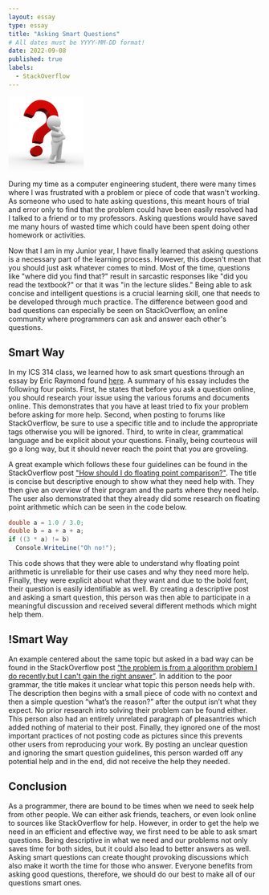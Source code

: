 ```yaml
---
layout: essay
type: essay
title: "Asking Smart Questions"
# All dates must be YYYY-MM-DD format!
date: 2022-09-08
published: true
labels:
  - StackOverflow
---
```


<img width="150px" class="rounded float-start pe-4" src="../img/asking-smart-questions/question.jpg">

During my time as a computer engineering student, there were many times where I was frustrated with a problem or piece of code that wasn't working. As someone who used to hate asking questions, this meant hours of trial and error only to find that the problem could have been easily resolved had I talked to a friend or to my professors. Asking questions would have saved me many hours of wasted time which could have been spent doing other homework or activities.

Now that I am in my Junior year, I have finally learned that asking questions is a necessary part of the learning process. However, this doesn't mean that you should just ask whatever comes to mind. Most of the time, questions like "where did you find that?" result in sarcastic responses like "did you read the textbook?" or that it was "in the lecture slides." Being able to ask concise and intelligent questions is a crucial learning skill, one that needs to be developed through much practice. The difference between good and bad questions can especially be seen on StackOverflow, an online community where programmers can ask and answer each other's questions.

## Smart Way
In my ICS 314 class, we learned how to ask smart questions through an essay by Eric Raymond found [here](http://www.catb.org/esr/faqs/smart-questions.html). A summary of his essay includes the following four points. First, he states that before you ask a question online, you should research your issue using the various forums and documents online. This demonstrates that you have at least tried to fix your problem before asking for more help. Second, when posting to forums like StackOverflow, be sure to use a specific title and to include the appropriate tags otherwise you will be ignored. Third, to write in clear, grammatical language and be explicit about your questions. Finally, being courteous will go a long way, but it should never reach the point that you are groveling. 

A great example which follows these four guidelines can be found in the StackOverflow post ["How should I do floating point comparison?"](https://stackoverflow.com/questions/4915462/how-should-i-do-floating-point-comparison). The title is concise but descriptive enough to show what they need help with. They then give an overview of their program and the parts where they need help. The user also demonstrated that they already did some research on floating point arithmetic which can be seen in the code below. 

```c#
double a = 1.0 / 3.0;
double b = a + a + a;
if ((3 * a) != b)
  Console.WriteLine("Oh no!");
```

This code shows that they were able to understand why floating point arithmetic is unreliable for their use cases and why they need more help. Finally, they were explicit about what they want and due to the bold font, their question is easily identifiable as well. By creating a descriptive post and asking a smart question, this person was then able to participate in a meaningful discussion and received several different methods which might help them. 

## !Smart Way
An example centered about the same topic but asked in a bad way can be found in the StackOverflow post [“the problem is from a algorithm problem I do recently,but I can't gain the right answer”](https://stackoverflow.com/questions/59642233/the-problem-is-from-a-algorithm-problem-i-do-recently-but-i-cant-gain-the-right). In addition to the poor grammar, the title makes it unclear what topic this person needs help with. The description then begins with a small piece of code with no context and then a simple question “what’s the reason?” after the output isn’t what they expect. No prior research into solving their problem can be found either. This person also had an entirely unrelated paragraph of pleasantries which added nothing of material to their post. Finally, they ignored one of the most important practices of not posting code as pictures since this prevents other users from reproducing your work. By posting an unclear question and ignoring the smart question guidelines, this person warded off any potential help and in the end, did not receive the help they needed. 

## Conclusion
As a programmer, there are bound to be times when we need to seek help from other people. We can either ask friends, teachers, or even look online to sources like StackOverflow for help. However, in order to get the help we need in an efficient and effective way, we first need to be able to ask smart questions. Being descriptive in what we need and our problems not only saves time for both sides, but it could also lead to better answers as well. Asking smart questions can create thought provoking discussions which also make it worth the time for those who answer. Everyone benefits from asking good questions, therefore, we should do our best to make all of our questions smart ones.

